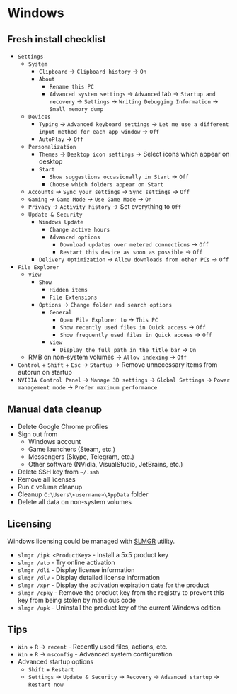 # Windows

## Fresh install checklist

- `Settings`
    - `System`
        - `Clipboard` -> `Clipboard history` -> `On`
        - `About`
            - `Rename this PC`
            - `Advanced system settings` -> `Advanced` tab -> `Startup and recovery` -> `Settings` -> `Writing Debugging Information` -> `Small memory dump`
    - `Devices`
        - `Typing` -> `Advanced keyboard settings` -> `Let me use a different input method for each app window` -> `Off`
        - `AutoPlay` -> `Off`
    - `Personalization`
        - `Themes` -> `Desktop icon settings` -> Select icons which appear on desktop
        - `Start`
            - `Show suggestions occasionally in Start` -> `Off`
            - `Choose which folders appear on Start`
    - `Accounts` -> `Sync your settings` -> `Sync settings` -> `Off`
    - `Gaming` -> `Game Mode` -> `Use Game Mode` -> `On`
    - `Privacy` -> `Activity history` -> Set everything to `Off`
    - `Update & Security`
        - `Windows Update`
            - `Change active hours`
            - `Advanced options`
                - `Download updates over metered connections` -> `Off`
                - `Restart this device as soon as possible` -> `Off`
        - `Delivery Optimization` -> `Allow downloads from other PCs` -> `Off`
- `File Explorer`
    - `View`
        - `Show`
            - `Hidden items`
            - `File Extensions`
        - `Options` -> `Change folder and search options`
            - `General`
                - `Open File Explorer to` -> `This PC`
                - `Show recently used files in Quick access` -> `Off`
                - `Show frequently used files in Quick access` -> `Off`
            - `View`
                - `Display the full path in the title bar` -> `On`
    - RMB on non-system volumes -> `Allow indexing` -> `Off`
- `Control` + `Shift` + `Esc` -> `Startup` -> Remove unnecessary items from autorun on startup
- `NVIDIA Control Panel` -> `Manage 3D settings` -> `Global Settings` -> `Power management mode` -> `Prefer maximum performance`

## Manual data cleanup

- Delete Google Chrome profiles
- Sign out from
    - Windows account
    - Game launchers (Steam, etc.)
    - Messengers (Skype, Telegram, etc.)
    - Other software (NVidia, VisualStudio, JetBrains, etc.)
- Delete SSH key from `~/.ssh`
- Remove all licenses
- Run `C` volume cleanup
- Cleanup `C:\Users\<username>\AppData` folder
- Delete all data on non-system volumes

## Licensing

Windows licensing could be managed with [SLMGR](https://docs.microsoft.com/en-us/windows-server/get-started/activation-slmgr-vbs-options) utility.

- `slmgr /ipk <ProductKey>` - Install a 5x5 product key
- `slmgr /ato` - Try online activation
- `slmgr /dli` - Display license information
- `slmgr /dlv` - Display detailed license information
- `slmgr /xpr` - Display the activation expiration date for the product
- `slmgr /cpky` - Remove the product key from the registry to prevent this key from being stolen by malicious code
- `slmgr /upk` - Uninstall the product key of the current Windows edition

## Tips

- `Win` + `R` -> `recent` - Recently used files, actions, etc.
- `Win` + `R` -> `msconfig` - Advanced system configuration
- Advanced startup options
    - `Shift` + `Restart`
    - `Settings` -> `Update & Security` -> `Recovery` -> `Advanced startup` -> `Restart now`